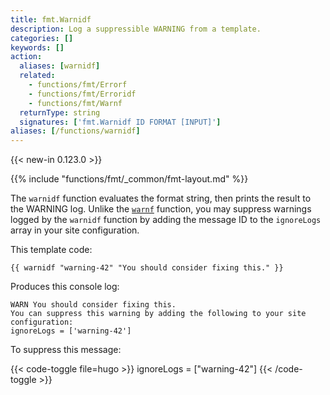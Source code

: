 ```yaml
---
title: fmt.Warnidf
description: Log a suppressible WARNING from a template.
categories: []
keywords: []
action:
  aliases: [warnidf]
  related:
    - functions/fmt/Errorf
    - functions/fmt/Erroridf
    - functions/fmt/Warnf
  returnType: string
  signatures: ['fmt.Warnidf ID FORMAT [INPUT]']
aliases: [/functions/warnidf]
---
```


{{< new-in 0.123.0 >}}

{{% include "functions/fmt/_common/fmt-layout.md" %}}

The `warnidf` function evaluates the format string, then prints the result to the WARNING log. Unlike the [`warnf`] function, you may suppress warnings logged by the `warnidf` function by adding the message ID to the `ignoreLogs` array in your site configuration.

This template code:

```go-html-template
{{ warnidf "warning-42" "You should consider fixing this." }}
```

Produces this console log:

```text
WARN You should consider fixing this.
You can suppress this warning by adding the following to your site configuration:
ignoreLogs = ['warning-42']
```

To suppress this message:

{{< code-toggle file=hugo >}}
ignoreLogs = ["warning-42"]
{{< /code-toggle >}}

[`warnf`]: /functions/fmt/warnf/
